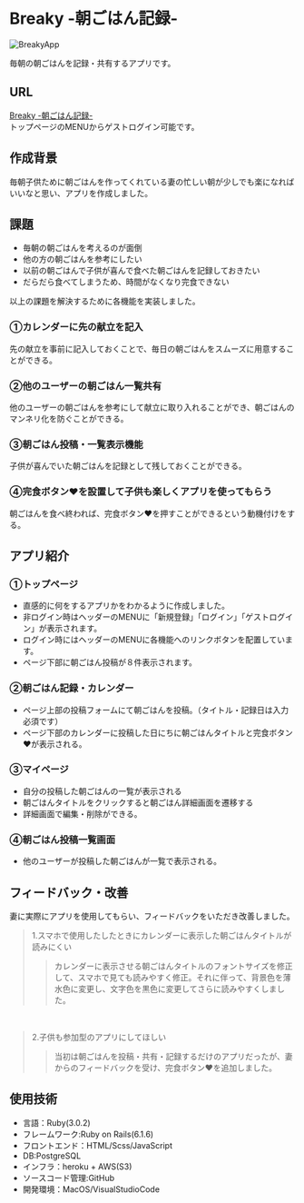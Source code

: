 # Breaky -朝ごはん記録-
![BreakyApp](https://user-images.githubusercontent.com/89643851/191385348-6aa0a582-6d89-4272-8451-e9825b7391d8.png)

毎朝の朝ごはんを記録・共有するアプリです。

## URL
[Breaky -朝ごはん記録-](https://breaky-app-030618.herokuapp.com/)          
トップページのMENUからゲストログイン可能です。

## 作成背景
毎朝子供ために朝ごはんを作ってくれている妻の忙しい朝が少しでも楽になればいいなと思い、アプリを作成しました。

## 課題
- 毎朝の朝ごはんを考えるのが面倒
- 他の方の朝ごはんを参考にしたい
- 以前の朝ごはんで子供が喜んで食べた朝ごはんを記録しておきたい
- だらだら食べてしまうため、時間がなくなり完食できない


以上の課題を解決するために各機能を実装しました。

### ①カレンダーに先の献立を記入
先の献立を事前に記入しておくことで、毎日の朝ごはんをスムーズに用意することができる。


### ②他のユーザーの朝ごはん一覧共有
他のユーザーの朝ごはんを参考にして献立に取り入れることができ、朝ごはんのマンネリ化を防ぐことができる。


### ③朝ごはん投稿・一覧表示機能
子供が喜んでいた朝ごはんを記録として残しておくことができる。


### ④完食ボタン❤️を設置して子供も楽しくアプリを使ってもらう
朝ごはんを食べ終われば、完食ボタン❤️を押すことができるという動機付けをする。


## アプリ紹介

### ①トップページ

- 直感的に何をするアプリかをわかるように作成しました。
- 非ログイン時はヘッダーのMENUに「新規登録」「ログイン」「ゲストログイン」が表示されます。
- ログイン時にはヘッダーのMENUに各機能へのリンクボタンを配置しています。
- ページ下部に朝ごはん投稿が８件表示されます。


### ②朝ごはん記録・カレンダー
- ページ上部の投稿フォームにて朝ごはんを投稿。（タイトル・記録日は入力必須です）
- ページ下部のカレンダーに投稿した日にちに朝ごはんタイトルと完食ボタン❤️が表示される。


### ③マイページ
- 自分の投稿した朝ごはんの一覧が表示される
- 朝ごはんタイトルをクリックすると朝ごはん詳細画面を遷移する
- 詳細画面で編集・削除ができる。


### ④朝ごはん投稿一覧画面
- 他のユーザーが投稿した朝ごはんが一覧で表示される。


## フィードバック・改善
妻に実際にアプリを使用してもらい、フィードバックをいただき改善しました。

> 1.スマホで使用したしたときにカレンダーに表示した朝ごはんタイトルが読みにくい　
>> カレンダーに表示させる朝ごはんタイトルのフォントサイズを修正して、スマホで見ても読みやすく修正。それに伴って、背景色を薄水色に変更し、文字色を黒色に変更してさらに読みやすくしました。

<br>

> 2.子供も参加型のアプリにしてほしい
>> 当初は朝ごはんを投稿・共有・記録するだけのアプリだったが、妻からのフィードバックを受け、完食ボタン❤️を追加しました。

## 使用技術
- 言語：Ruby(3.0.2)
- フレームワーク:Ruby on Rails(6.1.6)
- フロントエンド：HTML/Scss/JavaScript
- DB:PostgreSQL
- インフラ：heroku + AWS(S3)
- ソースコード管理:GitHub
- 開発環境：MacOS/VisualStudioCode

